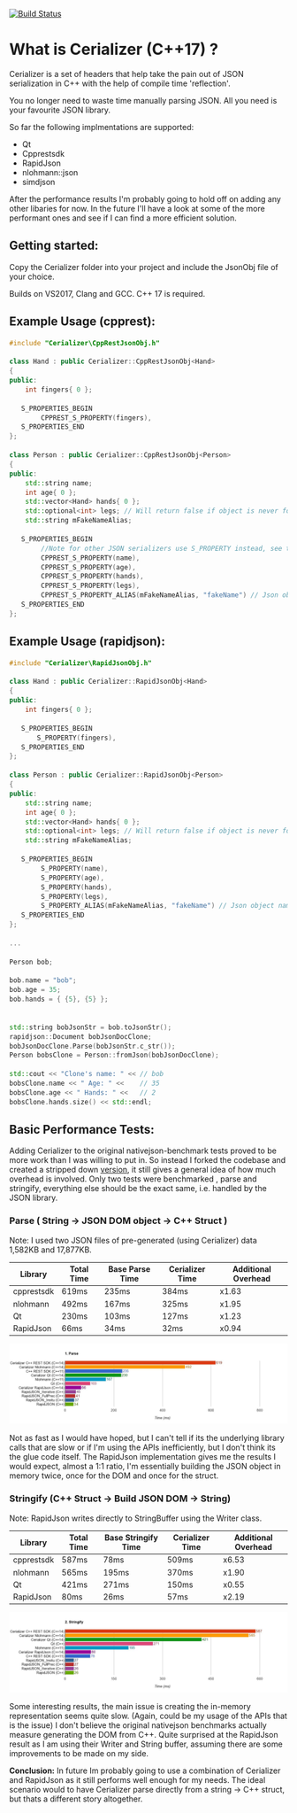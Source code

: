 [![Build Status](https://travis-ci.com/CathalT/Cerializer.svg?branch=master)](https://travis-ci.com/CathalT/Cerializer)

# What is Cerializer (C++17) ?

Cerializer is a set of headers that help take the pain out of JSON serialization in C++ with the help of compile time 'reflection'.

You no longer need to waste time manually parsing JSON.
All you need is your favourite JSON library.

So far the following implmentations are supported:

- Qt
- Cpprestsdk
- RapidJson
- nlohmann::json
- simdjson

After the performance results I'm probably going to hold off on adding any other libaries for now.
In the future I'll have a look at some of the more performant ones and see if I can find a more efficient solution.

## Getting started:

Copy the Cerializer folder into your project and include the JsonObj file of your choice.

Builds on VS2017, Clang and GCC. C++ 17 is required.

## Example Usage (cpprest):

``` C++
#include "Cerializer\CppRestJsonObj.h"

class Hand : public Cerializer::CppRestJsonObj<Hand>
{
public:
    int fingers{ 0 };
    
   S_PROPERTIES_BEGIN
        CPPREST_S_PROPERTY(fingers),
   S_PROPERTIES_END
};

class Person : public Cerializer::CppRestJsonObj<Person>
{
public:
    std::string name;
    int age{ 0 };
    std::vector<Hand> hands{ 0 };
    std::optional<int> legs; // Will return false if object is never found in Json
    std::string mFakeNameAlias;
    
   S_PROPERTIES_BEGIN
        //Note for other JSON serializers use S_PROPERTY instead, see tests for examples.
        CPPREST_S_PROPERTY(name),
        CPPREST_S_PROPERTY(age),
        CPPREST_S_PROPERTY(hands),
        CPPREST_S_PROPERTY(legs),
        CPPREST_S_PROPERTY_ALIAS(mFakeNameAlias, "fakeName") // Json object name
   S_PROPERTIES_END
};

```

## Example Usage (rapidjson):
``` C++
#include "Cerializer\RapidJsonObj.h"

class Hand : public Cerializer::RapidJsonObj<Hand>
{
public:
    int fingers{ 0 };
    
   S_PROPERTIES_BEGIN
       S_PROPERTY(fingers),
   S_PROPERTIES_END
};

class Person : public Cerializer::RapidJsonObj<Person>
{
public:
    std::string name;
    int age{ 0 };
    std::vector<Hand> hands{ 0 };
    std::optional<int> legs; // Will return false if object is never found in Json
    std::string mFakeNameAlias;

   S_PROPERTIES_BEGIN
        S_PROPERTY(name),
        S_PROPERTY(age),
        S_PROPERTY(hands),
        S_PROPERTY(legs),
        S_PROPERTY_ALIAS(mFakeNameAlias, "fakeName") // Json object name
   S_PROPERTIES_END
};

...

Person bob;

bob.name = "bob";
bob.age = 35;
bob.hands = { {5}, {5} };


std::string bobJsonStr = bob.toJsonStr();
rapidjson::Document bobJsonDocClone;
bobJsonDocClone.Parse(bobJsonStr.c_str());
Person bobsClone = Person::fromJson(bobJsonDocClone);

std::cout << "Clone's name: " << // bob
bobsClone.name << " Age: " <<    // 35
bobsClone.age << " Hands: " <<   // 2
bobsClone.hands.size() << std::endl;
```

## Basic Performance Tests:
Adding Cerializer to the original nativejson-benchmark tests proved to be more work than I was willing to put in.
So instead I forked the codebase and created a stripped down [version](https://github.com/CathalT/nativejson-benchmark/tree/cerializer_tests), it still gives a general idea of how much overhead is involved.
Only two tests were benchmarked , parse and stringify, everything else should be the exact same, i.e. handled by the JSON library.

### Parse ( String -> JSON DOM object -> C++ Struct )

Note: I used two JSON files of pre-generated (using Cerializer) data 1,582KB and 17,877KB.

   Library    | Total Time | Base Parse Time | Cerializer Time | Additional Overhead
--------------|------------|-----------------|-----------------|--------------------
  cpprestsdk  |    619ms   |      235ms      |      384ms      |        x1.63
  nlohmann    |    492ms   |      167ms      |      325ms      |        x1.95
  Qt          |    230ms   |      103ms      |      127ms      |        x1.23
  RapidJson   |     66ms   |       34ms      |       32ms      |        x0.94
  
  ![Parse time](https://github.com/CathalT/nativejson-benchmark/blob/cerializer_tests/sample/performance_unknown_win32_vc2013_1.%20Parse_Time%20(ms).jpeg)
  
Not as fast as I would have hoped, but I can't tell if its the underlying library calls that are slow or if I'm using the APIs inefficiently, but I don't think its the glue code itself.
The RapidJson implementation gives me the results I would expect, almost a 1:1 ratio, I'm essentially building the JSON object in memory twice, once for the DOM and once for the struct.

### Stringify (C++ Struct -> Build JSON DOM -> String) 
Note: RapidJson writes directly to StringBuffer using the Writer class.
  
   Library    | Total Time | Base Stringify Time | Cerializer Time | Additional Overhead
--------------|------------|---------------------|-----------------|--------------------
  cpprestsdk  |    587ms   |         78ms        |      509ms      |        x6.53
  nlohmann    |    565ms   |        195ms        |      370ms      |        x1.90
  Qt          |    421ms   |        271ms        |      150ms      |        x0.55
  RapidJson   |     80ms   |         26ms        |       57ms      |        x2.19
  
![Stringify time](https://github.com/CathalT/nativejson-benchmark/blob/cerializer_tests/sample/performance_unknown_win32_vc2013_2.%20Stringify_Time%20(ms).jpeg)

Some interesting results, the main issue is creating the in-memory representation seems quite slow. (Again, could be my usage of the APIs that is the issue)
I don't believe the original nativejson benchmarks actually measure generating the DOM from C++.
Quite surprised at the RapidJson result as I am using their Writer and String buffer, assuming there are some improvements to be made on my side.

**Conclusion:**
In future Im probably going to use a combination of Cerializer and RapidJson as it still performs well enough for my needs.
The ideal scenario would to have Cerializer parse directly from a string -> C++ struct, but thats a different story altogether.
